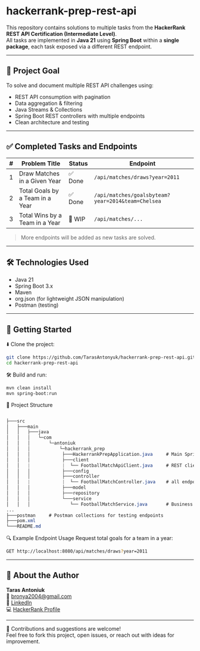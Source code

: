 # hackerrank-prep-rest-api

This repository contains solutions to multiple tasks from the **HackerRank REST API Certification (Intermediate Level)**.  
All tasks are implemented in **Java 21** using **Spring Boot** within a **single package**, each task exposed via a different REST endpoint.

---

## 🎯 Project Goal

To solve and document multiple REST API challenges using:

- REST API consumption with pagination
- Data aggregation & filtering
- Java Streams & Collections
- Spring Boot REST controllers with multiple endpoints
- Clean architecture and testing

---

## ✅ Completed Tasks and Endpoints

| # | Problem Title                   | Status | Endpoint                  		                      |
|---|---------------------------------|--------|---------------------------------------------------|
| 1 | Draw Matches in a Given Year	   | ✅ Done | `/api/matches/draws?year=2011`                    |
| 2 | Total Goals by a Team in a Year | ✅ Done | `/api/matches/goalsbyteam?year=2014&team=Chelsea` |       
| 3 | Total Wins by a Team in a Year  | 🚧 WIP | `/api/matches/...`                                |

> More endpoints will be added as new tasks are solved.

---

## 🛠️ Technologies Used

- Java 21
- Spring Boot 3.x
- Maven
- org.json (for lightweight JSON manipulation)
- Postman (testing)


---

## 🚀 Getting Started

⬇️ Clone the project:
```bash
git clone https://github.com/TarasAntonyuk/hackerrank-prep-rest-api.git
cd hackerrank-prep-rest-api
```

🛠️ Build and run:
```bash
mvn clean install
mvn spring-boot:run
```

📁 Project Structure
```css

├───src
│   ├───main
│   │   ├───java
│   │   │   └─com
│   │   │       └─antoniuk
│   │   │           └─hackerrank_prep
│   │   │            ├───HackerrankPrepApplication.java 	# Main Spring Boot application class
│   │   │            ├───client
│   │   |            |	└── FootballMatchApiClient.java 	# REST client for external APIs
│   │   │            ├───config
│   │   │            ├───controller
│   │   |            |	└── FootballMatchController.java 	# all endpoints here
│   │   │            ├───model
│   │   │            ├───repository
│   │   │            └───service
│   │   │               └── FootballMatchService.java     	# Business logic and task processing
...
├───postman 	# Postman collections for testing endpoints
├───pom.xml
└───README.md
```

🔍 Example Endpoint Usage
Request total goals for a team in a year:

```bash
GET http://localhost:8080/api/matches/draws?year=2011
```

---

## 👤 About the Author

**Taras Antoniuk**  
📧 [bronya2004@gmail.com](mailto:bronya2004@gmail.com)  
🔗 [LinkedIn](https://www.linkedin.com/in/taras-antoniuk-7a550816a/)  
💻 [HackerRank Profile](https://www.hackerrank.com/profile/bronya2004)

---

🤝 Contributions and suggestions are welcome!  
Feel free to fork this project, open issues, or reach out with ideas for improvement.

